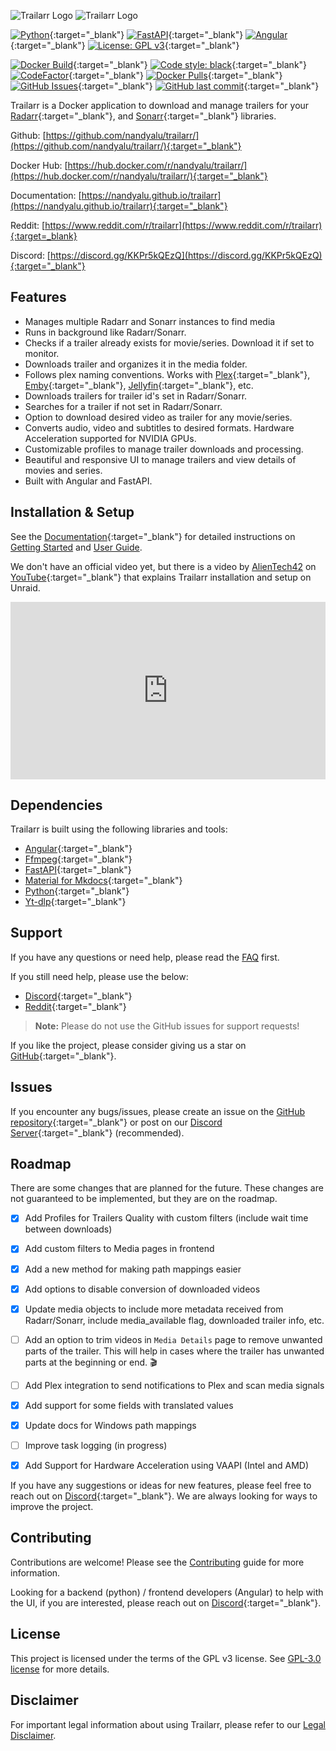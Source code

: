 <!-- <p align="center">
  <picture>
    <source media="(prefers-color-scheme: dark)" srcset="https://raw.githubusercontent.com/nandyalu/trailarr/main/assets/images/trailarr-full-512-lg.png">
    <source media="(prefers-color-scheme: light)" srcset="https://raw.githubusercontent.com/nandyalu/trailarr/main/assets/images/trailarr-full-light-512-lg.png">
    <img alt="Trailarr logo with name" src="https://raw.githubusercontent.com/nandyalu/trailarr/main/assets/images/trailarr-full-primary-512-lg.png" width=50%>
  </picture>
</p> -->
![Trailarr Logo](https://raw.githubusercontent.com/nandyalu/trailarr/main/assets/images/trailarr-full-512-lg.png#only-dark)
![Trailarr Logo](https://raw.githubusercontent.com/nandyalu/trailarr/main/assets/images/trailarr-full-light-512-lg.png#only-light)

<!-- # Trailarr -->

[![Python](https://img.shields.io/badge/python-3.13-3670A0?style=flat&logo=python)](https://www.python.org/){:target="_blank"}
[![FastAPI](https://img.shields.io/badge/FastAPI-0.116.1-009688.svg?style=flat&logo=FastAPI)](https://fastapi.tiangolo.com){:target="_blank"}
[![Angular](https://img.shields.io/badge/angular-20.1.4-%23DD0031.svg?style=flat&logo=angular)](https://angular.dev/){:target="_blank"}
[![License: GPL v3](https://img.shields.io/badge/License-GPLv3-blue.svg)](https://github.com/nandyalu/trailarr){:target="_blank"}

[![Docker Build](https://github.com/nandyalu/trailarr/actions/workflows/docker-build.yml/badge.svg)](https://github.com/nandyalu/trailarr/actions/workflows/docker-build.yml){:target="_blank"}
[![Code style: black](https://img.shields.io/badge/code%20style-black-000000.svg)](https://github.com/psf/black){:target="_blank"}
[![CodeFactor](https://www.codefactor.io/repository/github/nandyalu/trailarr/badge)](https://www.codefactor.io/repository/github/nandyalu/trailarr){:target="_blank"}
[![Docker Pulls](https://badgen.net/docker/pulls/nandyalu/trailarr?icon=docker&label=pulls)](https://hub.docker.com/r/nandyalu/trailarr/){:target="_blank"}
[![GitHub Issues](https://img.shields.io/github/issues/nandyalu/trailarr?logo=github&link=https%3A%2F%2Fgithub.com%2Fnandyalu%2Ftrailarr%2Fissues)](https://github.com/nandyalu/trailarr/issues){:target="_blank"}
[![GitHub last commit](https://img.shields.io/github/last-commit/nandyalu/trailarr?logo=github&link=https%3A%2F%2Fgithub.com%2Fnandyalu%2Ftrailarr%2Fissues)](https://github.com/nandyalu/trailarr/commits/){:target="_blank"}


Trailarr is a Docker application to download and manage trailers for your [Radarr](https://radarr.video/){:target="_blank"}, and [Sonarr](https://sonarr.tv/){:target="_blank"} libraries.

Github: [https://github.com/nandyalu/trailarr/](https://github.com/nandyalu/trailarr/){:target="_blank"} 

Docker Hub: [https://hub.docker.com/r/nandyalu/trailarr/](https://hub.docker.com/r/nandyalu/trailarr/){:target="_blank"}

Documentation: [https://nandyalu.github.io/trailarr](https://nandyalu.github.io/trailarr){:target="_blank"}

Reddit:
[https://www.reddit.com/r/trailarr](https://www.reddit.com/r/trailarr){:target=_blank}

Discord: [https://discord.gg/KKPr5kQEzQ](https://discord.gg/KKPr5kQEzQ){:target="_blank"}

## Features

- Manages multiple Radarr and Sonarr instances to find media
- Runs in background like Radarr/Sonarr.
- Checks if a trailer already exists for movie/series. Download it if set to monitor.
- Downloads trailer and organizes it in the media folder.
- Follows plex naming conventions. Works with [Plex](https://www.plex.tv/){:target="_blank"}, [Emby](https://emby.media/){:target="_blank"}, [Jellyfin](https://jellyfin.org/){:target="_blank"}, etc.
- Downloads trailers for trailer id's set in Radarr/Sonarr.
- Searches for a trailer if not set in Radarr/Sonarr.
- Option to download desired video as trailer for any movie/series.
- Converts audio, video and subtitles to desired formats. Hardware Acceleration supported for NVIDIA GPUs.
- Customizable profiles to manage trailer downloads and processing.
- Beautiful and responsive UI to manage trailers and view details of movies and series.
- Built with Angular and FastAPI.

## Installation & Setup

See the [Documentation](https://nandyalu.github.io/trailarr/){:target="_blank"} for detailed instructions on [Getting Started](getting-started/index.md) and [User Guide](user-guide/index.md).

We don't have an official video yet, but there is a video by [AlienTech42](https://www.youtube.com/@AlienTech42) on [YouTube](https://www.youtube.com/watch?v=Hz31zWEtY5k&t=8s&pp=ygUOdHJhaWxhcnIgc2V0dXA%3D){:target="_blank"} that explains Trailarr installation and setup on Unraid.

<iframe width="100%" style="aspect-ratio: 16 / 9;" src="https://www.youtube.com/embed/Hz31zWEtY5k?si=dTgRuFwXyF9-Tufh" title="YouTube video player" frameborder="0" allow="accelerometer; autoplay; clipboard-write; encrypted-media; gyroscope; picture-in-picture; web-share" referrerpolicy="strict-origin-when-cross-origin" allowfullscreen></iframe>

## Dependencies

Trailarr is built using the following libraries and tools:

- [Angular](https://angular.dev/){:target="_blank"}
- [Ffmpeg](https://ffmpeg.org/){:target="_blank"}
- [FastAPI](https://fastapi.tiangolo.com){:target="_blank"}
- [Material for Mkdocs](https://github.com/squidfunk/mkdocs-material){:target="_blank"}
- [Python](https://www.python.org/){:target="_blank"}
- [Yt-dlp](https://github.com/yt-dlp/yt-dlp){:target="_blank"}


## Support

If you have any questions or need help, please read the [FAQ](https://nandyalu.github.io/trailarr/troubleshooting/faq/) first. 

If you still need help, please use the below:

- [Discord](https://discord.gg/KKPr5kQEzQ){:target="_blank"}
- [Reddit](https://www.reddit.com/r/trailarr){:target="_blank"}

> **Note:** Please do not use the GitHub issues for support requests!


If you like the project, please consider giving us a star on [GitHub](https://github.com/nandyalu/trailarr){:target="_blank"}.

## Issues

If you encounter any bugs/issues, please create an issue on the [GitHub repository](https://github.com/nandyalu/issues){:target="_blank"} or post on our [Discord Server](https://discord.gg/KKPr5kQEzQ){:target="_blank"} (recommended).

## Roadmap

There are some changes that are planned for the future. These changes are not guaranteed to be implemented, but they are on the roadmap.

- [x] Add Profiles for Trailers Quality with custom filters (include wait time between downloads)
- [x] Add custom filters to Media pages in frontend
- [x] Add a new method for making path mappings easier
- [x] Add options to disable conversion of downloaded videos
- [x] Update media objects to include more metadata received from Radarr/Sonarr, include media_available flag, downloaded trailer info, etc.
- [ ] Add an option to trim videos in `Media Details` page to remove unwanted parts of the trailer. This will help in cases where the trailer has unwanted parts at the beginning or end. 🎬
- [ ] Add Plex integration to send notifications to Plex and scan media signals
- [x] Add support for some fields with translated values
- [x] Update docs for Windows path mappings
- [ ] Improve task logging (in progress)
- [x] Add Support for Hardware Acceleration using VAAPI (Intel and AMD)


If you have any suggestions or ideas for new features, please feel free to reach out on [Discord](https://discord.gg/KKPr5kQEzQ){:target="_blank"}. We are always looking for ways to improve the project.

## Contributing

Contributions are welcome! Please see the [Contributing](references/contributing.md) guide for more information.

Looking for a backend (python) / frontend developers (Angular) to help with the UI, if you are interested, please reach out on [Discord](https://discord.gg/KKPr5kQEzQ){:target="_blank"}.

## License

This project is licensed under the terms of the GPL v3 license. See [GPL-3.0 license](https://github.com/nandyalu/trailarr?tab=GPL-3.0-1-ov-file) for more details.

## Disclaimer

For important legal information about using Trailarr, please refer to our [Legal Disclaimer](references/legal-disclaimer.md).
